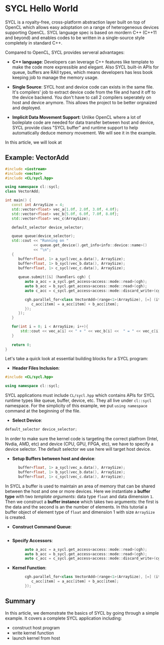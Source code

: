 # SYCL Hello World

SYCL is a royalty-free, cross-platform abstraction layer built on top of OpenCL which allows easy adoptation on a range of heterogeneous devices supporting OpenCL. SYCL language spec is based on mordern C++ (C++11 and beyond) and enables codes to be written in a single-source style completely in standard C++. 

Compared to OpenCL, SYCL provides serveral advantages:
* **C++ language**: Developers can leverage C++ features like template to make the code more expressible
and elegant. Also SYCL built-in APIs for queue, buffers are RAII types, which means developers has less book keeping job to manage the memory usage.

* **Single Source**: SYCL host and device code can exists in the same file. It's compilers' job to extract device code from the file and hand it off to the device backend. You don't have to call 2 compilers seperately on host and device anymore. This allows the project to be better orgnaized and deployed.

* **Implicit Data Movement Support**: Unlike OpenCL where a lot of boileplate code are needed for data
transfer between host and device, SYCL provide class "SYCL buffer" and runtime support to help automatically deduce memory movement. We will see it in the example.

In this article, we will look at 

## Example: VectorAdd
```C++
#include <iostream>
#include <vector>
#include <CL/sycl.hpp>

using namespace cl::sycl;
class VectorAdd;

int main() {
   const int ArraySize = 4;
   std::vector<float> vec_a{1.0f, 2.0f, 3.0f, 4.0f};
   std::vector<float> vec_b{5.0f, 6.0f, 7.0f, 8.0f};
   std::vector<float> vec_c(ArraySize);

   default_selector device_selector;

   queue queue(device_selector);
   std::cout << "Running on "
             << queue.get_device().get_info<info::device::name>()
             << "\n";
   {
      buffer<float, 1> a_sycl(vec_a.data(), ArraySize);
      buffer<float, 1> b_sycl(vec_b.data(), ArraySize);
      buffer<float, 1> c_sycl(vec_c.data(), ArraySize);
  
      queue.submit([&] (handler& cgh) {
         auto a_acc = a_sycl.get_access<access::mode::read>(cgh);
         auto b_acc = b_sycl.get_access<access::mode::read>(cgh);
         auto c_acc = c_sycl.get_access<access::mode::discard_write>(cgh);

         cgh.parallel_for<class VectorAdd>(range<1>(ArraySize), [=] (item<1> item) {
            c_acc[item] = a_acc[item] + b_acc[item];
         });
      });
   }

   for(int i = 0; i < ArraySize; i++){
       std::cout << vec_a[i] << " + " << vec_b[i] <<  " = " << vec_c[i] << std::endl;
   }
		
   return 0;
}

```
Let's take a quick look at essential building blocks for a SYCL program:
* **Header Files Inclusion**: 
```C++
#include <CL/sycl.hpp>

using namespace cl::sycl;
```
SYCL applications must include `CL/sycl.hpp` which contains APIs for SYCL runtime types like queue,
buffer, device, etc. They all live under `cl::sycl` namespace. For the simplicity of this example, we put `using namespace` command at the beginning of the file.

* **Select Device**:
```C++
default_selector device_selector;
```
In order to make sure the kernel code is targeting the correct platfrom (Intel, Nvdia, AMD, etc) and device (CPU, GPU, FPGA, etc), we have to specify a device selector. The default selector we use here will
target host device.

* **Setup Buffers between host and device**:
```C++
      buffer<float, 1> a_sycl(vec_a.data(), ArraySize);
      buffer<float, 1> b_sycl(vec_b.data(), ArraySize);
      buffer<float, 1> c_sycl(vec_c.data(), ArraySize);
```
In SYCL a buffer is used to maintain an area of memory that can be shared between the host and one or more devices. Here we instantiate a **buffer type** with two *template arguments*: data type `float` and 
data dimension `1`. Then we construct a **buffer instance** which takes two arguments: the first is the data and the second is an the number of elements. 
In this tutorial a buffer object of element type of `float` and dimension 1 with size `ArraySize` is created. 


* **Construct Command Queue**:
```C++
```
* **Specify Accessors**:
```C++
         auto a_acc = a_sycl.get_access<access::mode::read>(cgh);
         auto b_acc = b_sycl.get_access<access::mode::read>(cgh);
         auto c_acc = c_sycl.get_access<access::mode::discard_write>(cgh);
```


* **Kernel Function**:
```C++
         cgh.parallel_for<class VectorAdd>(range<1>(ArraySize), [=] (item<1> item) {
            c_acc[item] = a_acc[item] + b_acc[item];
         });
```

## Summary
In this article, we demonstrate the basics of SYCL by going through a simple example. It covers
a complete SYCL application including:
* construct host program
* write kernel function
* launch kernel from host

